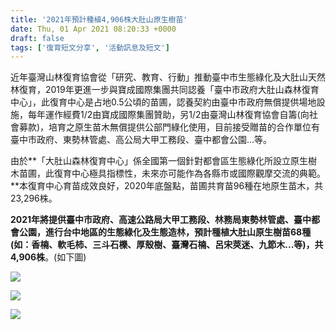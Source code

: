```yaml
---
title: '2021年預計種植4,906株大肚山原生樹苗'
date: Thu, 01 Apr 2021 08:20:33 +0000
draft: false
tags: ['復育短文分享', '活動訊息及短文']
---
```


近年臺灣山林復育協會從「研究、教育、行動」推動臺中市生態綠化及大肚山天然林復育，2019年更進一步與寶成國際集團共同認養「臺中市政府大肚山森林復育中心」，此復育中心是占地0.5公頃的苗圃，認養契約由臺中市政府無償提供場地設施，每年運作經費1/2由寶成國際集團贊助，另1/2由臺灣山林復育協會自籌(向社會募款)，培育之原生苗木無償提供公部門綠化使用，目前接受贈苗的合作單位有臺中市政府、東勢林管處、高公局大甲工務段、臺中都會公園...等。

由於**「大肚山森林復育中心」係全國第一個針對都會區生態綠化所設立原生樹木苗圃，此復育中心極具指標性，未來亦可能作為各縣市或國際觀摩交流的典範。**本復育中心育苗成效良好，2020年底盤點，苗圃共育苗96種在地原生苗木，共23,296株。

**2021年將提供臺中市政府、高速公路局大甲工務段、林務局東勢林管處、臺中都會公園，進行台中地區的生態綠化及生態造林，預計種植大肚山原生樹苗68種(如：香楠、軟毛柿、三斗石櫟、厚殼樹、臺灣石楠、呂宋莢迷、九節木...等)，共4,906株**。(如下圖)

![](https://www.reforestation.tw/wp-content/uploads/2021/04/預備出苗區3.jpg)

![](https://www.reforestation.tw/wp-content/uploads/2021/04/預備出苗區.jpg)

![](https://www.reforestation.tw/wp-content/uploads/2021/04/預備出苗區v2.jpg)